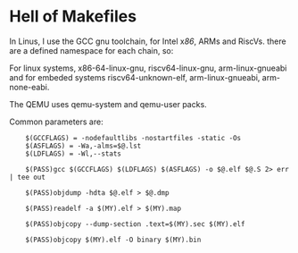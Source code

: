 # Hell of Makefiles

In Linus, I use the GCC gnu toolchain, for Intel x*86*, ARMs and RiscVs.
there are a defined namespace for each chain, so:

For linux systems, x86-64-linux-gnu, riscv64-linux-gnu, arm-linux-gnueabi 
and for embeded systems riscv64-unknown-elf, arm-linux-gnueabi, arm-none-eabi.

The QEMU uses qemu-system and qemu-user packs.

Common parameters are: 


        $(GCCFLAGS) = -nodefaultlibs -nostartfiles -static -Os 
        $(ASFLAGS) = -Wa,-alms=$@.lst 
        $(LDFLAGS) = -Wl,--stats

        $(PASS)gcc $(GCCFLAGS) $(LDFLAGS) $(ASFLAGS) -o $@.elf $@.S 2> err | tee out

        $(PASS)objdump -hdta $@.elf > $@.dmp

        $(PASS)readelf -a $(MY).elf > $(MY).map

        $(PASS)objcopy --dump-section .text=$(MY).sec $(MY).elf
        
        $(PASS)objcopy $(MY).elf -O binary $(MY).bin

  
